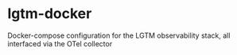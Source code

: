 # lgtm-docker
Docker-compose configuration for the LGTM observability stack, all interfaced via the OTel collector

